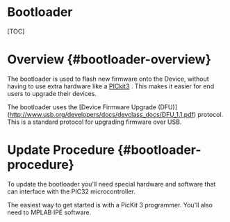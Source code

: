 Bootloader
================

[TOC]

# Overview {#bootloader-overview}

The bootloader is used to flash new firmware onto the Device, without having
to use extra hardware like a
[PICkit3](http://www.microchip.com/Developmenttools/ProductDetails.aspx?PartNO=PG164130)
. This makes it easier for end users to upgrade their devices.

The bootloader uses the 
[Device Firmware Upgrade (DFU)]
(http://www.usb.org/developers/docs/devclass_docs/DFU_1.1.pdf)
protocol. This is a standard protocol for upgrading firmware over USB.

# Update Procedure {#bootloader-procedure}

To update the bootloader you'll need special hardware and
software that can interface with the PIC32 microcontroller.

The easiest way to get started is with a PicKit 3 programmer. You'll also need
to MPLAB IPE software.
